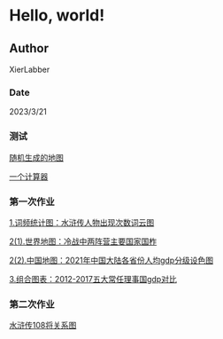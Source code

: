# Hello, world!

## Author
XierLabber

### Date
2023/3/21

### 测试

[随机生成的地图](https://XierLabber.github.io/map_visual_prov.html)

[一个计算器](https://XierLabber.github.io/myCalculator/html/index.html)

### 第一次作业
[1.词频统计图：水浒传人物出现次数词云图](https://XierLabber.github.io/homework1/shuihuciyun.html)

[2(1).世界地图：冷战中两阵营主要国家国柞](https://XierLabber.github.io/homework1/cold_war.html)

[2(2).中国地图：2021年中国大陆各省份人均gdp分级设色图](https://XierLabber.github.io/homework1/gdp.html)

[3.组合图表：2012-2017五大常任理事国gdp对比](https://XierLabber.github.io/homework1/great_permanent_members_gdp.html)

### 第二次作业
[水浒传108将关系图](https://XierLabber.github.io/homework1/shuihu.html)